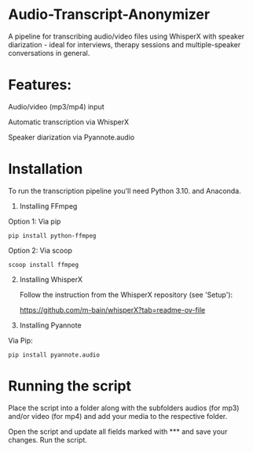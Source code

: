 # Audio-Transcript-Anonymizer

A pipeline for transcribing audio/video files using WhisperX with speaker diarization - ideal for interviews, therapy sessions and multiple-speaker conversations in general.

# Features:

Audio/video (mp3/mp4) input

Automatic transcription via WhisperX

Speaker diarization via Pyannote.audio

# Installation

To run the transcription pipeline you'll need Python 3.10. and Anaconda.

1. Installing FFmpeg
   
  Option 1: Via pip
  
    pip install python-ffmpeg
   
  Option 2: Via scoop
  
    scoop install ffmpeg
   
2. Installing WhisperX
   
   Follow the instruction from the WhisperX repository (see 'Setup'):
   
   https://github.com/m-bain/whisperX?tab=readme-ov-file
   
4. Installing Pyannote
   
  Via Pip:

    pip install pyannote.audio

# Running the script
Place the script into a folder along with the subfolders audios (for mp3) and/or video (for mp4) and add your media to the respective folder.

Open the script and update all fields marked with *** and save your changes. 
Run the script. 


